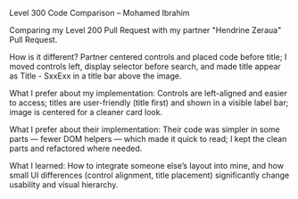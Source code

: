 Level 300 Code Comparison – Mohamed Ibrahim 

Comparing my Level 200 Pull Request with my partner "Hendrine Zeraua" Pull Request.



How is it different?
Partner centered controls and placed code before title; I moved controls left, display selector before search, and made title appear as Title - SxxExx in a title bar above the image.

What I prefer about my implementation:
Controls are left-aligned and easier to access; titles are user-friendly (title first) and shown in a visible label bar; image is centered for a cleaner card look.

What I prefer about their implementation:
Their code was simpler in some parts — fewer DOM helpers — which made it quick to read; I kept the clean parts and refactored where needed.

What I learned:
How to integrate someone else’s layout into mine, and how small UI differences (control alignment, title placement) significantly change usability and visual hierarchy.
